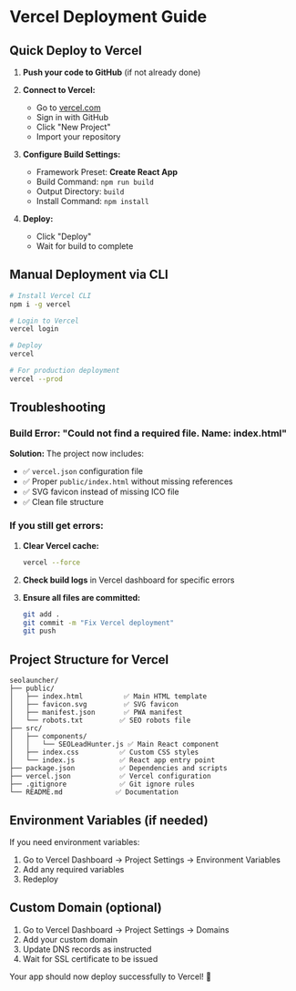 # Vercel Deployment Guide

## Quick Deploy to Vercel

1. **Push your code to GitHub** (if not already done)
2. **Connect to Vercel:**
   - Go to [vercel.com](https://vercel.com)
   - Sign in with GitHub
   - Click "New Project"
   - Import your repository

3. **Configure Build Settings:**
   - Framework Preset: **Create React App**
   - Build Command: `npm run build`
   - Output Directory: `build`
   - Install Command: `npm install`

4. **Deploy:**
   - Click "Deploy"
   - Wait for build to complete

## Manual Deployment via CLI

```bash
# Install Vercel CLI
npm i -g vercel

# Login to Vercel
vercel login

# Deploy
vercel

# For production deployment
vercel --prod
```

## Troubleshooting

### Build Error: "Could not find a required file. Name: index.html"

**Solution:** The project now includes:
- ✅ `vercel.json` configuration file
- ✅ Proper `public/index.html` without missing references
- ✅ SVG favicon instead of missing ICO file
- ✅ Clean file structure

### If you still get errors:

1. **Clear Vercel cache:**
   ```bash
   vercel --force
   ```

2. **Check build logs** in Vercel dashboard for specific errors

3. **Ensure all files are committed:**
   ```bash
   git add .
   git commit -m "Fix Vercel deployment"
   git push
   ```

## Project Structure for Vercel

```
seolauncher/
├── public/
│   ├── index.html          ✅ Main HTML template
│   ├── favicon.svg         ✅ SVG favicon
│   ├── manifest.json       ✅ PWA manifest
│   └── robots.txt         ✅ SEO robots file
├── src/
│   ├── components/
│   │   └── SEOLeadHunter.js ✅ Main React component
│   ├── index.css          ✅ Custom CSS styles
│   └── index.js           ✅ React app entry point
├── package.json           ✅ Dependencies and scripts
├── vercel.json            ✅ Vercel configuration
├── .gitignore             ✅ Git ignore rules
└── README.md             ✅ Documentation
```

## Environment Variables (if needed)

If you need environment variables:
1. Go to Vercel Dashboard → Project Settings → Environment Variables
2. Add any required variables
3. Redeploy

## Custom Domain (optional)

1. Go to Vercel Dashboard → Project Settings → Domains
2. Add your custom domain
3. Update DNS records as instructed
4. Wait for SSL certificate to be issued

Your app should now deploy successfully to Vercel! 🚀
